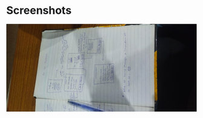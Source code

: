 # Screenshots


![](https://github.com/MirzaZain110/FYP-1/blob/main/ui%20designs%20of%20fyp/Screens_For_Service_provider.jpeg)
